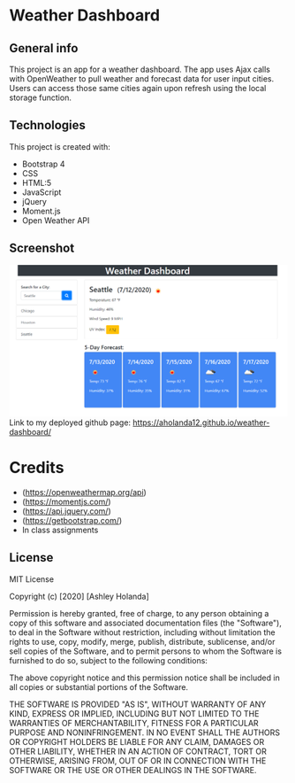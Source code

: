 # Weather Dashboard

## General info
This project is an app for a weather dashboard. The app uses Ajax calls with OpenWeather to pull weather and forecast data for user input cities. Users can access those same cities again upon refresh using the local storage function.
	
## Technologies
This project is created with: 
* Bootstrap 4
* CSS
* HTML:5
* JavaScript
* jQuery
* Moment.js
* Open Weather API

## Screenshot
![project screenshot](./assets/screenshot.png)
Link to my deployed github page: https://aholanda12.github.io/weather-dashboard/


# Credits
* (https://openweathermap.org/api)
* (https://momentjs.com/)
* (https://api.jquery.com/)
* (https://getbootstrap.com/)
* In class assignments

## License
MIT License

Copyright (c) [2020] [Ashley Holanda]

Permission is hereby granted, free of charge, to any person obtaining a copy
of this software and associated documentation files (the "Software"), to deal
in the Software without restriction, including without limitation the rights
to use, copy, modify, merge, publish, distribute, sublicense, and/or sell
copies of the Software, and to permit persons to whom the Software is
furnished to do so, subject to the following conditions:

The above copyright notice and this permission notice shall be included in all
copies or substantial portions of the Software.

THE SOFTWARE IS PROVIDED "AS IS", WITHOUT WARRANTY OF ANY KIND, EXPRESS OR
IMPLIED, INCLUDING BUT NOT LIMITED TO THE WARRANTIES OF MERCHANTABILITY,
FITNESS FOR A PARTICULAR PURPOSE AND NONINFRINGEMENT. IN NO EVENT SHALL THE
AUTHORS OR COPYRIGHT HOLDERS BE LIABLE FOR ANY CLAIM, DAMAGES OR OTHER
LIABILITY, WHETHER IN AN ACTION OF CONTRACT, TORT OR OTHERWISE, ARISING FROM,
OUT OF OR IN CONNECTION WITH THE SOFTWARE OR THE USE OR OTHER DEALINGS IN THE
SOFTWARE.